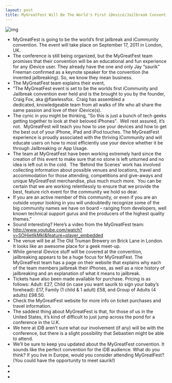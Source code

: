 ```yaml
---
layout: post
title: MyGreatFest Will Be The World's First iDevice/Jailbreak Convention
---
```

![img](http://media.idownloadblog.com/wp-content/uploads/2011/02/MGF-Banner-Large.jpg)
* MyGreatFest is going to be the world’s first jailbreak and iCommunity convention. The event will take place on September 17, 2011 in London, UK.
* The conference is still being organized, but the MyGreatFest team promises that their convention will be an educational and fun experience for any iDevice user. They already have the one and only Jay “saurik” Freeman confirmed as a keynote speaker for the convention (he invented jailbreaking). So, we know they mean business.
* The MyGreatFest team explains their event,
* “The MyGreatFest event is set to be the worlds first iCommunity and Jailbreak convention ever held and is the brought to you by the founder, Craig Fox, aka @flawlessfox.  Craig has assembled a dedicated, knowledgeable team from all walks of life who all share the same passion and love of their iDevice(s).
* The cynic in you might be thinking, “So this is just a bunch of tech geeks getting together to look at their beloved iPhones”.  Well rest assured, it’s not.  MyGreatFest will teach you how to use your devices and how to get the best out of your iPhone, iPad and iPod touches. The MyGreatFest experience is proudly associated with the thriving iCommunity and will educate users on how to most efficiently use your device whether it be through Jailbreaking or App Usage.
* The team at MyGreatFest have been working extremely hard since the creation of this event to make sure that no stone is left unturned and no idea is left out in the cold.  The ‘Behind the Scenes’ work has involved collecting information about possible venues and locations, travel and accommodation for those attending, competitions and give-aways and unique MyGreatFest merchandise, plus much much more.  You can be certain that we are working relentlessly to ensure that we provide the best, feature rich event for the community we hold so dear.
* If you are an active member of this community, or even if you are an outside voyeur looking in you will undoubtedly recognize some of the big community names we have on board – ranging from developers, well known technical support gurus and the producers of the highest quality themes.”
* Sound interesting? Here’s a video from the MyGreatFest team:
* http://www.youtube.com/watch?v=SOHjetIkMkI&feature=player_embedded
* The venue will be at The Old Truman Brewery on Brick Lane in London. It looks like an awesome place for a geek meet-up.
* While general iDevice stuff will be covered at the convention, jailbreaking appears to be a huge focus for MyGreatFest. The MyGreatFest team has a page on their website that explains why each of the team members jailbreak their iPhones, as well as a nice history of jailbreaking and an explanation of what it means to jailbreak.
* Tickets have also been made available for purchase. Pricing is as follows: Adult: £27, Child (in case you want saurik to sign your baby’s forehead): £17, Family (1 child & 1 adult) £58, and Group of Adults (4 adults) £98.50.
* Check the MyGreatFest website for more info on ticket purchases and travel information.
* The saddest thing about MyGreatFest is that, for those of us in the United States, it’s kind of difficult to just jump across the pond for a conference in the U.K.
* We here at iDB aren’t sure what our involvement (if any) will be with the conference, but there is a slight possibility that Sebastien might be able to attend.
* We’ll be sure to keep you updated about the MyGreatFest convention. It sounds like the perfect convention for the iDB audience. What do you think? If you live in Europe, would you consider attending MyGreatFest? (You could have the opportunity to meet saurik!)
*  
*  
*  

